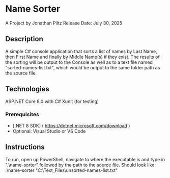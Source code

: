 Name Sorter 
===========

A Project by Jonathan Piltz 
Release Date: July 30, 2025

## Description
A simple C# console application that sorts a list of names by Last Name, then First Name and finally by Middle Name(s) if they exist. The results of the sorting will be output to the Console as well as to a text file named "sorted-names-list.txt", which would be output to the same folder path as the source file.

## Technologies
ASP.NET Core 8.0 with C#
Xunit (for testing)

### Prerequisites
- [.NET 8 SDK] ( https://dotnet.microsoft.com/download )
- Optional: Visual Studio or VS Code

## Instructions
To run, open up PowerShell, navigate to where the executable is and type in ".\name-sorter" followed by the path to the source file. Should look like:
.\name-sorter "C:\Text_Files\unsorted-names-list.txt"
